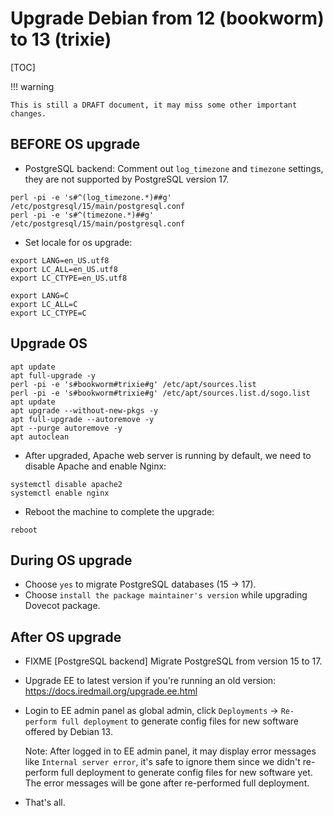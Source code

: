 # Upgrade Debian from 12 (bookworm) to 13 (trixie)

[TOC]

!!! warning

    This is still a DRAFT document, it may miss some other important changes.

## BEFORE OS upgrade

- PostgreSQL backend: Comment out `log_timezone` and `timezone` settings, they
  are not supported by PostgreSQL version 17.

```
perl -pi -e 's#^(log_timezone.*)##g' /etc/postgresql/15/main/postgresql.conf
perl -pi -e 's#^(timezone.*)##g' /etc/postgresql/15/main/postgresql.conf
```

- Set locale for os upgrade:
```
export LANG=en_US.utf8
export LC_ALL=en_US.utf8
export LC_CTYPE=en_US.utf8

export LANG=C
export LC_ALL=C
export LC_CTYPE=C
```

## Upgrade OS

```
apt update
apt full-upgrade -y
perl -pi -e 's#bookworm#trixie#g' /etc/apt/sources.list
perl -pi -e 's#bookworm#trixie#g' /etc/apt/sources.list.d/sogo.list
apt update
apt upgrade --without-new-pkgs -y
apt full-upgrade --autoremove -y
apt --purge autoremove -y
apt autoclean
```

- After upgraded, Apache web server is running by default, we need to disable
  Apache and enable Nginx:

```
systemctl disable apache2
systemctl enable nginx
```

- Reboot the machine to complete the upgrade:

```
reboot
```

## During OS upgrade

- Choose `yes` to migrate PostgreSQL databases (15 -> 17).
- Choose `install the package maintainer's version` while upgrading Dovecot package.

## After OS upgrade

- FIXME [PostgreSQL backend] Migrate PostgreSQL from version 15 to 17.
- Upgrade EE to latest version if you're running an old version: <https://docs.iredmail.org/upgrade.ee.html>
- Login to EE admin panel as global admin, click `Deployments` ->
  `Re-perform full deployment` to generate config files for new software
  offered by Debian 13.

    Note: After logged in to EE admin panel, it may display error messages like
    `Internal server error`, it's safe to ignore them since we didn't
    re-perform full deployment to generate config files for new software yet.
    The error messages will be gone after re-performed full deployment.

- That's all.
